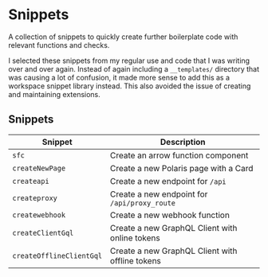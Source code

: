 # Snippets

A collection of snippets to quickly create further boilerplate code with relevant functions and checks.

I selected these snippets from my regular use and code that I was writing over and over again. Instead of again including a `__templates/` directory that was causing a lot of confusion, it made more sense to add this as a workspace snippet library instead. This also avoided the issue of creating and maintaining extensions.

## Snippets

| Snippet                  | Description                                     |
| ------------------------ | ----------------------------------------------- |
| `sfc`                    | Create an arrow function component              |
| `createNewPage`          | Create a new Polaris page with a Card           |
| `createapi`              | Create a new endpoint for `/api`                |
| `createproxy`            | Create a new endpoint for `/api/proxy_route`    |
| `createwebhook`          | Create a new webhook function                   |
| `createClientGql`        | Create a new GraphQL Client with online tokens  |
| `createOfflineClientGql` | Create a new GraphQL Client with offline tokens |
